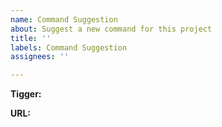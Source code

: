 ```yaml
---
name: Command Suggestion
about: Suggest a new command for this project
title: ''
labels: Command Suggestion
assignees: ''

---
```


**Tigger:**

**URL:**
